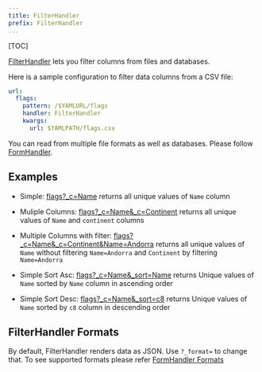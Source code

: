 ```yaml
---
title: FilterHandler
prefix: FilterHandler
...
```


[TOC]

[FilterHandler][filterhandler] lets you filter columns from files and databases.

Here is a sample configuration to filter data columns from a CSV file:

```yaml
url:
  flags:
    pattern: /$YAMLURL/flags
    handler: FilterHandler
    kwargs:
      url: $YAMLPATH/flags.csv
```

You can read from multiple file formats as well as databases. Please follow
[FormHandler](/formhandler/).

## Examples

- Simple: [flags?_c=Name](flags?_c=Name)
returns all unique values of `Name` column

- Muliple Columns: [flags?_c=Name&_c=Continent](flags?_c=Name&_c=Continent)
returns all unique values of `Name` and `continent` columns

- Multiple Columns with filter: [flags?_c=Name&_c=Continent&Name=Andorra](flags?_c=Name&_c=Continent&Name=Andorra)
returns all unique values of `Name` without filtering `Name=Andorra` and `Continent` by filtering `Name=Andorra`

- Simple Sort Asc: [flags?_c=Name&_sort=Name](flags?_c=Name&_sort=Name) returns Unique values of `Name` sorted by `Name` column in ascending order

- Simple Sort Desc: [flags?_c=Name&_sort=c8](flags?_c=Name&_sort=-c8) returns Unique values of `Name` sorted by `c8` column in descending order

## FilterHandler Formats

By default, FilterHandler renders data as JSON. Use `?_format=` to change that.
To see supported formats please refer [FormHandler Formats](/formhandler/#formhandler-formats)

[filterhandler]: https://learn.gramener.com/gramex/gramex.handlers.html#gramex.handlers.FilterHandler
